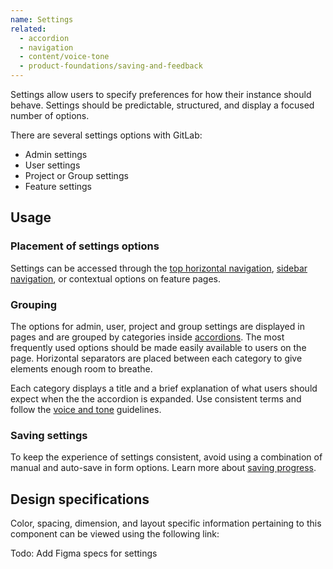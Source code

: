 ```yaml
---
name: Settings
related:
  - accordion
  - navigation
  - content/voice-tone
  - product-foundations/saving-and-feedback
---
```


Settings allow users to specify preferences for how their instance should behave. Settings should be predictable, structured, and display a focused number of options.

There are several settings options with GitLab:

* Admin settings
* User settings
* Project or Group settings
* Feature settings

## Usage

### Placement of settings options

Settings can be accessed through the [top horizontal navigation](/regions/navigation#global-navigation), [sidebar navigation](/regions/navigation#contextual-navigation), or contextual options on feature pages. 

### Grouping

The options for admin, user, project and group settings are displayed in pages and are grouped by categories inside [accordions](/components/accordion). The most frequently used options should be made easily available to users on the page. Horizontal separators are placed between each category to give elements enough room to breathe.

Each category displays a title and a brief explanation of what users should expect when the the accordion is expanded. Use consistent terms and follow the [voice and tone](/content/voice-tone) guidelines. 

### Saving settings

To keep the experience of settings consistent, avoid using a combination of manual and auto-save in form options. Learn more about [saving progress](/product-foundations/saving-and-feedback#saving-progress).

## Design specifications

Color, spacing, dimension, and layout specific information pertaining to this component can be viewed using the following link:

Todo: Add Figma specs for settings
